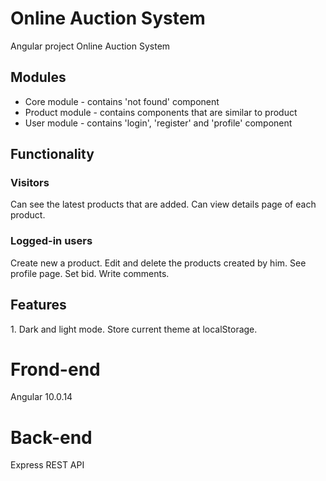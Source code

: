 # Online Auction System
Angular project Online Auction System

<h2>Modules</h2>

- Core module - contains 'not found' component 
- Product module - contains components that are similar to product
- User module - contains 'login', 'register' and 'profile' component 

<h2>Functionality</h2>

<h3>Visitors</h3>
Can see the latest products that are added. Can view details page of each product.

<h3>Logged-in users</h3>
Create new a product.
Edit and delete the products created by him. See profile page. Set bid. Write comments.


<h2>Features</h2>
1. Dark and light mode. Store current theme at localStorage.

# Frond-end
Angular 10.0.14

# Back-end
Express REST API
                                                                                                                        
